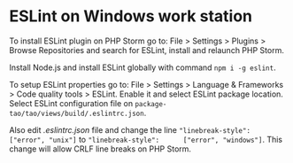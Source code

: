 # ESLint on Windows work station

To install ESLint plugin on PHP Storm go to: File > Settings > Plugins > Browse Repositories and search for ESLint, install and relaunch PHP Storm.

Install Node.js and install ESLint globally with command `npm i -g eslint`.

To setup ESLint properties go to: File > Settings > Language & Frameworks > Code quality tools > ESLint. Enable it and select ESLint package location.
Select ESLint configuration file on `package-tao/tao/views/build/.eslintrc.json`. 

Also edit *.eslintrc.json* file and change the line `"linebreak-style":      ["error", "unix"]`  to `"linebreak-style":      ["error", "windows"]`. 
This change will allow CRLF line breaks on PHP Storm.